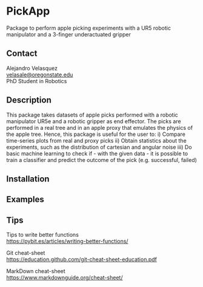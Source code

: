 # PickApp
Package to perform apple picking experiments with a UR5 robotic manipulator and a 3-finger underactuated gripper 

## Contact
Alejandro Velasquez  
velasale@oregonstate.edu  
PhD Student in Robotics

## Description
This package takes datasets of apple picks performed with a robotic manipulator UR5e and a robotic gripper as end effector.
The picks are performed in a real tree and in an apple proxy that emulates the physics of the apple tree.
Hence, this package is useful for the user to:
i) Compare time-series plots from real and proxy picks
ii) Obtain statistics about the experiments, such as the distribution of cartesian and angular noise
iii) Do basic machine learning to check if - with the given data - it is possible to train a classifier and predict the outcome of the pick (e.g. successful, failed)


## Installation


## Examples





## Tips
Tips to write better functions  
https://pybit.es/articles/writing-better-functions/

Git cheat-sheet  
https://education.github.com/git-cheat-sheet-education.pdf

MarkDown cheat-sheet  
https://www.markdownguide.org/cheat-sheet/
